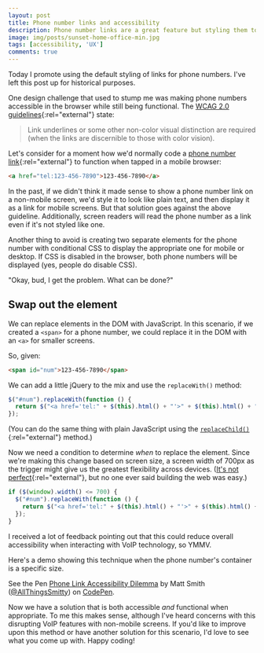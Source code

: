 ```yaml
---
layout: post
title: Phone number links and accessibility
description: Phone number links are a great feature but styling them to not show on larger screens can be an accessibility concern and detected by screen readers. Here's a useful tip on making the links both functional and accessible.
image: img/posts/sunset-home-office-min.jpg
tags: [accessibility, 'UX']
comments: true
---
```


<aside class="message notification">
  Today I promote using the default styling of links for phone numbers. I've left this post up for historical purposes.
</aside>

<div class="break"></div>

One design challenge that used to stump me was making phone numbers accessible in the browser while still being functional. The [WCAG 2.0 guidelines](https://www.w3.org/TR/WCAG20-TECHS/F73.html#F73-description){:rel="external"} state:

<blockquote class="message">Link underlines or some other non-color visual distinction are required (when the links are discernible to those with color vision).</blockquote>

Let's consider for a moment how we'd normally code a [phone number link](https://css-tricks.com/the-current-state-of-telephone-links/){:rel="external"} to function when tapped in a mobile browser:

```html
<a href="tel:123-456-7890">123-456-7890</a>
```

In the past, if we didn't think it made sense to show a phone number link on a non-mobile screen, we'd style it to look like plain text, and then display it as a link for mobile screens. But that solution goes against the above guideline. Additionally, screen readers will read the phone number as a link even if it's not styled like one.

Another thing to avoid is creating two separate elements for the phone number with conditional CSS to display the appropriate one for mobile or desktop. If CSS is disabled in the browser, both phone numbers will be displayed (yes, people do disable CSS).

"Okay, bud, I get the problem. What can be done?"


## Swap out the element

We can replace elements in the DOM with JavaScript. In this scenario, if we created a `<span>` for a phone number, we could replace it in the DOM with an `<a>` for smaller screens.

So, given:

```html
<span id="num">123-456-7890</span>
```

We can add a little jQuery to the mix and use the `replaceWith()` method:

```javascript
$("#num").replaceWith(function () {
  return $("<a href='tel:" + $(this).html() + "'>" + $(this).html() + "</a>");
});
```

(You can do the same thing with plain JavaScript using the [`replaceChild()`](https://developer.mozilla.org/en-US/docs/Web/API/Node/replaceChild){:rel="external"} method.)

Now we need a condition to determine _when_ to replace the element. Since we're making this change based on screen size, a screen width of 700px as the trigger might give us the greatest flexibility across devices. ([It's not perfect](https://css-tricks.com/snippets/css/media-queries-for-standard-devices/){:rel="external"}, but no one ever said building the web was easy.)

```javascript
if ($(window).width() <= 700) {
  $("#num").replaceWith(function () {
    return $("<a href='tel:" + $(this).html() + "'>" + $(this).html() + "</a>");
  });
}
```

<aside class="message notification">I received a lot of feedback pointing out that this could reduce overall accessibility when interacting with VoIP technology, so YMMV.</aside>

Here's a demo showing this technique when the phone number's container is a specific size.

<div class="embed">
  <p data-height="450" data-theme-id="0" data-slug-hash="jYgRqV" data-default-tab="result" data-user="AllThingsSmitty" data-embed-version="2" data-pen-title="Phone Link Accessibility Dilemma" class="codepen">See the Pen <a href="https://codepen.io/AllThingsSmitty/pen/jYgRqV/">Phone Link Accessibility Dilemma</a> by Matt Smith (<a href="https://codepen.io/AllThingsSmitty">@AllThingsSmitty</a>) on <a href="https://codepen.io">CodePen</a>.</p>
  <script async src="https://production-assets.codepen.io/assets/embed/ei.js"></script>
</div>

Now we have a solution that is both accessible _and_ functional when appropriate. To me this makes sense, although I've heard concerns with this disrupting VoIP features with non-mobile screens. If you'd like to improve upon this method or have another solution for this scenario, I'd love to see what you come up with. Happy coding!
